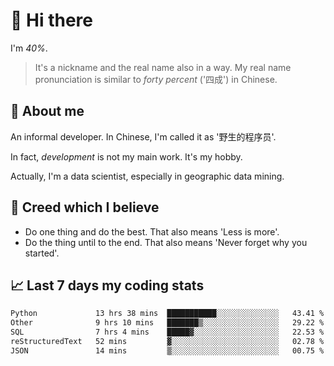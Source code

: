 # 👋 Hi there

I'm *40%*.

> It's a nickname and the real name also in a way.
> My real name pronunciation is similar to *forty percent* ('四成') in Chinese.

## :speech_balloon: About me

An informal developer. In Chinese, I'm called it as '野生的程序员'.

In fact, _development_ is not my main work. It's my hobby.

Actually, I'm a data scientist, especially in geographic data mining.

## :see_no_evil: Creed which I believe

- Do one thing and do the best. That also means 'Less is more'.
- Do the thing until to the end. That also means 'Never forget why you started'.

## :chart_with_upwards_trend: Last 7 days my coding stats

<!--START_SECTION:waka-->

```txt
Python             13 hrs 38 mins  ███████████░░░░░░░░░░░░░░   43.41 %
Other              9 hrs 10 mins   ███████▒░░░░░░░░░░░░░░░░░   29.22 %
SQL                7 hrs 4 mins    █████▓░░░░░░░░░░░░░░░░░░░   22.53 %
reStructuredText   52 mins         ▓░░░░░░░░░░░░░░░░░░░░░░░░   02.78 %
JSON               14 mins         ▒░░░░░░░░░░░░░░░░░░░░░░░░   00.75 %
```

<!--END_SECTION:waka-->
